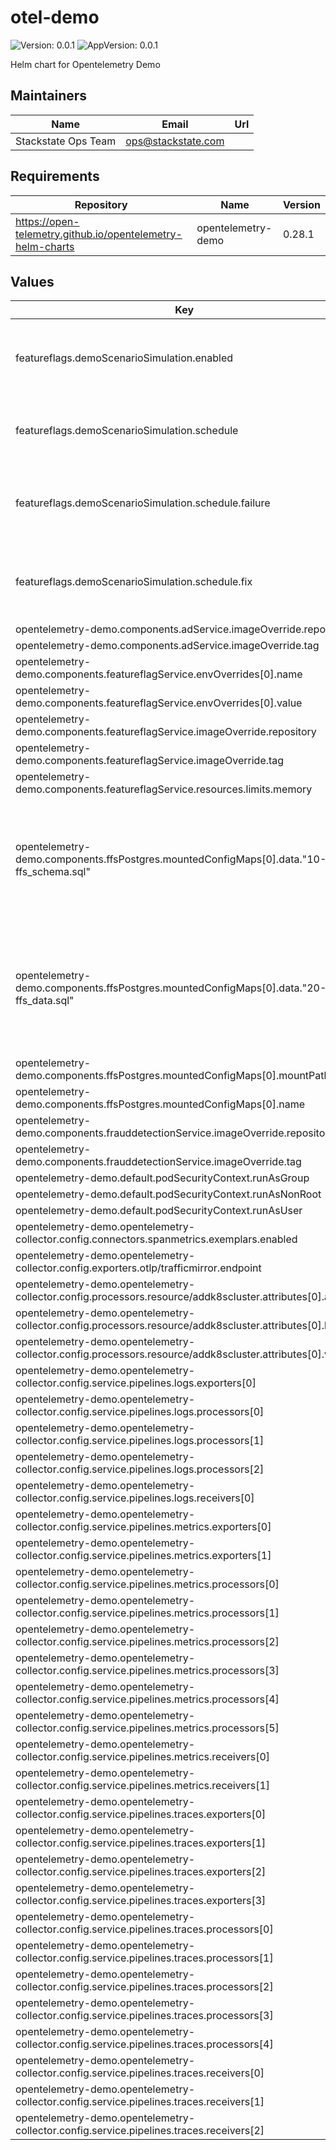 # otel-demo

![Version: 0.0.1](https://img.shields.io/badge/Version-0.0.1-informational?style=flat-square) ![AppVersion: 0.0.1](https://img.shields.io/badge/AppVersion-0.0.1-informational?style=flat-square)

Helm chart for Opentelemetry Demo

## Maintainers

| Name | Email | Url |
| ---- | ------ | --- |
| Stackstate Ops Team | <ops@stackstate.com> |  |

## Requirements

| Repository | Name | Version |
|------------|------|---------|
| https://open-telemetry.github.io/opentelemetry-helm-charts | opentelemetry-demo | 0.28.1 |

## Values

| Key | Type | Default | Description |
|-----|------|---------|-------------|
| featureflags.demoScenarioSimulation.enabled | bool | `true` | Whether the k8s demo scenario should be enabled. |
| featureflags.demoScenarioSimulation.schedule | object | `{"failure":"0 * * * *","fix":"30 * * * *"}` | The cron schedule to trigger the k8s demo scenario. |
| featureflags.demoScenarioSimulation.schedule.failure | string | `"0 * * * *"` | The cron schedule to trigger the faulty k8s demo scenario. |
| featureflags.demoScenarioSimulation.schedule.fix | string | `"30 * * * *"` | The cron schedule to fix the faulty k8s demo scenario. |
| opentelemetry-demo.components.adService.imageOverride.repository | string | `"wolverminion/demo"` |  |
| opentelemetry-demo.components.adService.imageOverride.tag | string | `"1.7.0-adservice"` |  |
| opentelemetry-demo.components.featureflagService.envOverrides[0].name | string | `"DISABLE_FEATURE_FLAGS"` |  |
| opentelemetry-demo.components.featureflagService.envOverrides[0].value | string | `"false"` |  |
| opentelemetry-demo.components.featureflagService.imageOverride.repository | string | `"quay.io/stackstate/opentelemetry-demo"` |  |
| opentelemetry-demo.components.featureflagService.imageOverride.tag | string | `"dev-d1314aa7-featureflagservice"` |  |
| opentelemetry-demo.components.featureflagService.resources.limits.memory | string | `nil` |  |
| opentelemetry-demo.components.ffsPostgres.mountedConfigMaps[0].data."10-ffs_schema.sql" | string | `"CREATE TABLE public.featureflags (\n    name character varying(255),\n    description character varying(255),\n    enabled double precision DEFAULT 0.0 NOT NULL\n);\nALTER TABLE ONLY public.featureflags ADD CONSTRAINT featureflags_pkey PRIMARY KEY (name);\nCREATE UNIQUE INDEX featureflags_name_index ON public.featureflags USING btree (name);\n"` |  |
| opentelemetry-demo.components.ffsPostgres.mountedConfigMaps[0].data."20-ffs_data.sql" | string | `"-- Feature Flags created and initialized on startup\nINSERT INTO public.featureflags (name, description, enabled)\nVALUES\n    ('productCatalogFailure', 'Fail product catalog service on a specific product', 0),\n    ('recommendationCache', 'Cache recommendations', 0),\n    ('adServiceFailure', 'Fail ad service requests', 1),\n    ('cartServiceFailure', 'Fail cart service requests', 0);\n"` |  |
| opentelemetry-demo.components.ffsPostgres.mountedConfigMaps[0].mountPath | string | `"/docker-entrypoint-initdb.d"` |  |
| opentelemetry-demo.components.ffsPostgres.mountedConfigMaps[0].name | string | `"init-scripts"` |  |
| opentelemetry-demo.components.frauddetectionService.imageOverride.repository | string | `"wolverminion/demo"` |  |
| opentelemetry-demo.components.frauddetectionService.imageOverride.tag | string | `"1.7.0-frauddetectionservice"` |  |
| opentelemetry-demo.default.podSecurityContext.runAsGroup | int | `65534` |  |
| opentelemetry-demo.default.podSecurityContext.runAsNonRoot | bool | `true` |  |
| opentelemetry-demo.default.podSecurityContext.runAsUser | int | `65534` |  |
| opentelemetry-demo.opentelemetry-collector.config.connectors.spanmetrics.exemplars.enabled | bool | `false` |  |
| opentelemetry-demo.opentelemetry-collector.config.exporters.otlp/trafficmirror.endpoint | string | `"trafficmirror-otel.gke-demo-dev.gcp.stackstate.io:443"` |  |
| opentelemetry-demo.opentelemetry-collector.config.processors.resource/addk8scluster.attributes[0].action | string | `"insert"` |  |
| opentelemetry-demo.opentelemetry-collector.config.processors.resource/addk8scluster.attributes[0].key | string | `"k8s.cluster.name"` |  |
| opentelemetry-demo.opentelemetry-collector.config.processors.resource/addk8scluster.attributes[0].value | string | `"gke-demo-dev"` |  |
| opentelemetry-demo.opentelemetry-collector.config.service.pipelines.logs.exporters[0] | string | `"debug"` |  |
| opentelemetry-demo.opentelemetry-collector.config.service.pipelines.logs.processors[0] | string | `"k8sattributes"` |  |
| opentelemetry-demo.opentelemetry-collector.config.service.pipelines.logs.processors[1] | string | `"memory_limiter"` |  |
| opentelemetry-demo.opentelemetry-collector.config.service.pipelines.logs.processors[2] | string | `"batch"` |  |
| opentelemetry-demo.opentelemetry-collector.config.service.pipelines.logs.receivers[0] | string | `"otlp"` |  |
| opentelemetry-demo.opentelemetry-collector.config.service.pipelines.metrics.exporters[0] | string | `"otlphttp/prometheus"` |  |
| opentelemetry-demo.opentelemetry-collector.config.service.pipelines.metrics.exporters[1] | string | `"debug"` |  |
| opentelemetry-demo.opentelemetry-collector.config.service.pipelines.metrics.processors[0] | string | `"k8sattributes"` |  |
| opentelemetry-demo.opentelemetry-collector.config.service.pipelines.metrics.processors[1] | string | `"memory_limiter"` |  |
| opentelemetry-demo.opentelemetry-collector.config.service.pipelines.metrics.processors[2] | string | `"filter/ottl"` |  |
| opentelemetry-demo.opentelemetry-collector.config.service.pipelines.metrics.processors[3] | string | `"transform"` |  |
| opentelemetry-demo.opentelemetry-collector.config.service.pipelines.metrics.processors[4] | string | `"resource"` |  |
| opentelemetry-demo.opentelemetry-collector.config.service.pipelines.metrics.processors[5] | string | `"batch"` |  |
| opentelemetry-demo.opentelemetry-collector.config.service.pipelines.metrics.receivers[0] | string | `"otlp"` |  |
| opentelemetry-demo.opentelemetry-collector.config.service.pipelines.metrics.receivers[1] | string | `"spanmetrics"` |  |
| opentelemetry-demo.opentelemetry-collector.config.service.pipelines.traces.exporters[0] | string | `"otlp"` |  |
| opentelemetry-demo.opentelemetry-collector.config.service.pipelines.traces.exporters[1] | string | `"debug"` |  |
| opentelemetry-demo.opentelemetry-collector.config.service.pipelines.traces.exporters[2] | string | `"spanmetrics"` |  |
| opentelemetry-demo.opentelemetry-collector.config.service.pipelines.traces.exporters[3] | string | `"otlp/trafficmirror"` |  |
| opentelemetry-demo.opentelemetry-collector.config.service.pipelines.traces.processors[0] | string | `"k8sattributes"` |  |
| opentelemetry-demo.opentelemetry-collector.config.service.pipelines.traces.processors[1] | string | `"memory_limiter"` |  |
| opentelemetry-demo.opentelemetry-collector.config.service.pipelines.traces.processors[2] | string | `"resource"` |  |
| opentelemetry-demo.opentelemetry-collector.config.service.pipelines.traces.processors[3] | string | `"resource/addk8scluster"` |  |
| opentelemetry-demo.opentelemetry-collector.config.service.pipelines.traces.processors[4] | string | `"batch"` |  |
| opentelemetry-demo.opentelemetry-collector.config.service.pipelines.traces.receivers[0] | string | `"otlp"` |  |
| opentelemetry-demo.opentelemetry-collector.config.service.pipelines.traces.receivers[1] | string | `"jaeger"` |  |
| opentelemetry-demo.opentelemetry-collector.config.service.pipelines.traces.receivers[2] | string | `"zipkin"` |  |

